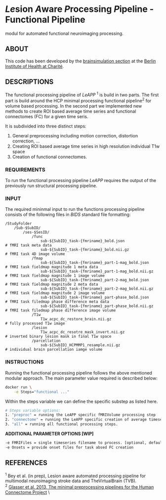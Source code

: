 # *Le*sion *A*ware *P*rocessing *P*ipeline - Functional Pipeline
modul for automated functional neuroimaging processing.


## ABOUT

This code has been developed by the [brainsimulation section](www.brainsimulation.org) at the [Berlin Institute of Health at Charité](www.bihealth.org).



## DESCRIPTIONS

The functional processing pipeline of *LeAPP* <sup>1</sup> is build in two parts. The first part is build around the HCP minimal processing functional pipeline<sup>2</sup> for volume based processing. In the second part we implemented new methods to create ROI based average time series and functional connectomes (FC) for a given time seris. 

It is subdivided into three distinct steps:

1. General preprocessing including motion correction, distortion correction, ...
2. Creating ROI based average time series in high resolution individual T1w space
3. Creation of functional connectomes.


### REQUIREMENTS

To run the functional processing pipeline *LeAPP* requires the output of the previously run structural processing pipeline.

### INPUT

The required mininmal input to run the functions processing pipeline consists of the following files in *BIDS* standard file formatting:

```
/StudyFolder
    /Sub-$SubID/
        /ses-$SesID/
            /func
                sub-${SubID}_task-{fmriname}_bold.json                 # fMRI task meta data
                sub-${SubID}_task-{fmriname}_bold.nii.gz               # fMRI task 4D image volume
            /fmap
                sub-${SubID}_task-{fmriname}_part-1-mag_bold.json      # fMRI task fieldmap magnitude 1 meta data
                sub-${SubID}_task-{fmriname}_part-1-mag_bold.nii.gz    # fMRI task fieldmap magnitude 1 image volume
                sub-${SubID}_task-{fmriname}_part-2-mag_bold.json      # fMRI task fieldmap magnitude 2 meta data
                sub-${SubID}_task-{fmriname}_part-2-mag_bold.nii.gz    # fMRI task fieldmap magnitude 2 image volume
                sub-${SubID}_task-{fmriname}_part-phase_bold.json      # fMRI task filedmap phase difference meta data
                sub-${SubID}_task-{fmriname}_part-phase_bold.nii.gz    # fMRI task filedmap phase difference image volume
            /T1w
                T1w_acpc_dc_restore_brain.nii.gz                       # fully processed T1w image
            /lesion
                T1w_acpc_dc_resotre_mask_invert.nii.gz                 # inverted binary lesion mask in final T1w space
            /parcellation
                sub-${SubID}_HCPMMP1_resample.nii.gz                   # individual brain parcellation iamge volume

```


### INSTRUCTIONS

Running the functional processing pipeline follows the above mentioned modular approach. The main parameter value required is described below:

```bash
docker run \
    -e Steps="functional ..."
```

Within the steps variable we can define the specific substep as listed here.

```bash
# Steps variable options:
1. "preproc" = running the LeAPP specific fMRIVolume processing step
2. "connectome" = running the LeAPP specific creation of average timeseries and FC matrices
3. "all" = running all functional processing steps.
```

__ADDITIONAL PARAMETER OPTIONS [WIP]__
```bash
-e FMRIFiles = single timeseries filename to process. [optional, default: process all fMRI timeseries found in /func]
-e Onsets = provide onset files for task absed FC creation
```


## REFERENCES

<sup>1</sup> Bey et al. (in prep), Lesion aware automated processing pipeline for multimodal neuroimaging stroke data and TheVirtualBrain (TVB).\
<sup>2</sup> [Glasser et al. 2013, The minimal preprocessing pipelines for the Human Connectome Project](http://dx.doi.org/10.1016/j.neuroimage.2013.04.127) \
